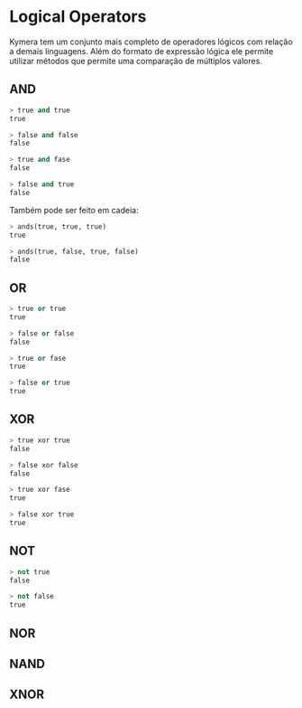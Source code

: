# Logical Operators

Kymera tem um conjunto mais completo de operadores lógicos com relação a demais linguagens. Além do formato de expressão lógica ele permite utilizar métodos que permite uma comparação de múltiplos valores.

## AND

```python
> true and true
true

> false and false
false

> true and fase
false

> false and true
false
```

Também pode ser feito em cadeia:

```python
> ands(true, true, true)
true

> ands(true, false, true, false)
false
```

## OR

```python
> true or true
true

> false or false
false

> true or fase
true

> false or true
true
```

## XOR

```python
> true xor true
false

> false xor false
false

> true xor fase
true

> false xor true
true
```

## NOT

```python
> not true
false

> not false
true
```

## NOR

## NAND

## XNOR

